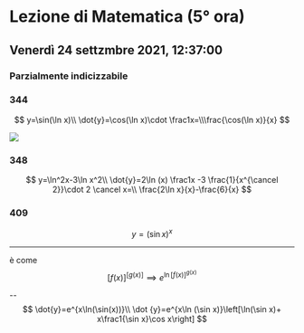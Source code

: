 # Lezione di Matematica (5° ora)
## Venerdì 24 settzmbre 2021, 12:37:00

### Parzialmente indicizzabile

### 344
$$
y=\sin(\ln x)\\
\dot{y}=\cos(\ln x)\cdot \frac1x=\\\frac{\cos(\ln x)}{x}
$$

![](https://i.imgur.com/hBJzQeL.jpg)


### 348
$$
y=\ln^2x-3\ln x^2\\
\dot{y}=2\ln (x) \frac1x  -3 \frac{1}{x^{\cancel 2}}\cdot 2 \cancel x=\\
\frac{2\ln x}{x}-\frac{6}{x}
$$

### 409 

$$
y=(\sin x)^x
$$

---
è come 
$$
\left[f\left(x\right)\right]^{\left[g\left(x\right)\right]}\implies e^{{\ln \left[f\left(x\right)\right]}^{g\left(x\right)}}
$$

--
$$
\dot{y}=e^{x\ln(\sin(x))}\\
\dot {y}=e^{x\ln (\sin x)}\left[\ln(\sin x)+ x\frac1{\sin x}\cos x\right]
$$

<!--stackedit_data:
eyJoaXN0b3J5IjpbOTM2MDc3OTY4LDEzNDU3ODI0NzhdfQ==
-->